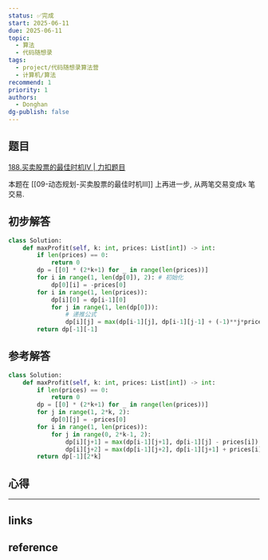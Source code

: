 ```yaml
---
status: ✅完成
start: 2025-06-11
due: 2025-06-11
topic:
  - 算法
  - 代码随想录
tags:
  - project/代码随想录算法营
  - 计算机/算法
recommend: 1
priority: 1
authors:
  - Donghan
dg-publish: false
---
```

## 题目
[188.买卖股票的最佳时机IV | 力扣题目](https://leetcode.cn/problems/best-time-to-buy-and-sell-stock-iv/)

本题在 [[09-动态规划-买卖股票的最佳时机III]] 上再进一步, 从两笔交易变成`k` 笔交易.
## 初步解答
```python
class Solution:
    def maxProfit(self, k: int, prices: List[int]) -> int:
        if len(prices) == 0:
            return 0
        dp = [[0] * (2*k+1) for _ in range(len(prices))]
        for i in range(1, len(dp[0]), 2): # 初始化
            dp[0][i] = -prices[0]
        for i in range(1, len(prices)):
            dp[i][0] = dp[i-1][0]
            for j in range(1, len(dp[0])):
	            # 递推公式
                dp[i][j] = max(dp[i-1][j], dp[i-1][j-1] + (-1)**j*prices[i])
        return dp[-1][-1]
```
## 参考解答
```python
class Solution:
    def maxProfit(self, k: int, prices: List[int]) -> int:
        if len(prices) == 0:
            return 0
        dp = [[0] * (2*k+1) for _ in range(len(prices))]
        for j in range(1, 2*k, 2):
            dp[0][j] = -prices[0]
        for i in range(1, len(prices)):
            for j in range(0, 2*k-1, 2):
                dp[i][j+1] = max(dp[i-1][j+1], dp[i-1][j] - prices[i])
                dp[i][j+2] = max(dp[i-1][j+2], dp[i-1][j+1] + prices[i])
        return dp[-1][2*k]
```


## 心得


---
## links


## reference
